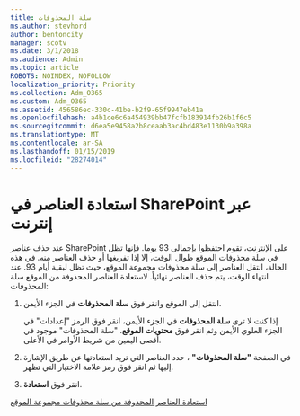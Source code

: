 ```yaml
---
title: سلة المحذوفات
ms.author: stevhord
author: bentoncity
manager: scotv
ms.date: 3/1/2018
ms.audience: Admin
ms.topic: article
ROBOTS: NOINDEX, NOFOLLOW
localization_priority: Priority
ms.collection: Adm_O365
ms.custom: Adm_O365
ms.assetid: 456586ec-330c-41be-b2f9-65f9947eb41a
ms.openlocfilehash: a4b1ce6c6a454939bb47fcfb183914fb26b1f6c5
ms.sourcegitcommit: d6ea5e9458a2b8ceaab3ac4bd483e1130b9a398a
ms.translationtype: MT
ms.contentlocale: ar-SA
ms.lasthandoff: 01/15/2019
ms.locfileid: "28274014"
---
```

# <a name="restore-items-in-sharepoint-online"></a>استعادة العناصر في SharePoint عبر إنترنت

عند حذف عناصر SharePoint على الإنترنت، تقوم احتفظوا بإجمالي 93 يوما. فإنها تظل في سلة محذوفات الموقع طوال الوقت، إلا إذا تفريغها أو حذف العناصر منه. في هذه الحالة، انتقل العناصر إلى سلة محذوفات مجموعة الموقع، حيث تظل لبقية أيام 93. عند انتهاء الوقت، يتم حذف العناصر نهائياً. لاستعادة العناصر المحذوفة من الموقع سلة المحذوفات:
  
1. انتقل إلى الموقع وانقر فوق **سلة المحذوفات** في الجزء الأيمن. 
    
    إذا كنت لا ترى **سلة المحذوفات** في الجزء الأيمن، انقر فوق الرمز "إعدادات" في الجزء العلوي الأيمن وثم انقر فوق **محتويات الموقع**. "سلة المحذوفات" موجود في أقصى اليمين من شريط الأوامر في الأعلى.
    
2. في الصفحة **"سلة المحذوفات"** ، حدد العناصر التي تريد استعادتها عن طريق الإشارة إليها ثم انقر فوق رمز علامة الاختيار التي تظهر. 
    
3. انقر فوق **استعادة**.
    
[استعادة العناصر المحذوفة من سلة محذوفات مجموعة الموقع](https://go.microsoft.com/fwlink/?linkid=866439)
  

